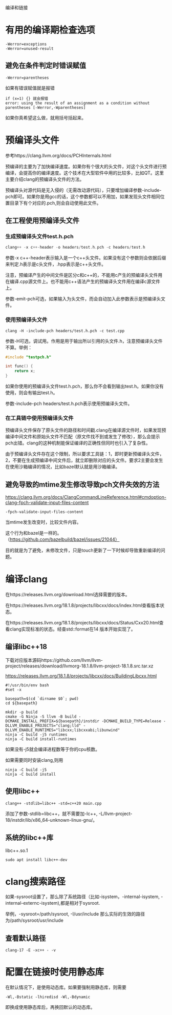 编译和链接

# 有用的编译期检查选项

```
-Werror=exceptions
-Werror=unused-result
```

## 避免在条件判定时错误赋值

```
-Werror=parentheses
```

如果有错误赋值就是报错

```
if (x=1) {} 就会报错
error: using the result of an assignment as a condition without parentheses [-Werror,-Wparentheses]
```

如果你真希望这么做，就用括号括起来。

# 预编译头文件

参考https://clang.llvm.org/docs/PCHInternals.html

预编译的主要为了加快编译速度。如果你有个很大的头文件，对这个头文件进行预编译，会提高你的编译速度。这个技术在大型软件中用的比较多，比如QT。这里主要介绍clang的预编译头文件的方法。

预编译头对源代码是无入侵的（无需改动源代码），只要增加编译参数-include-pch即可。如果你是用gcc的话，这个参数都可以不用加，如果发现头文件相同位置目录下有个对应的.pch,则会自动使用此文件。

## 在工程使用预编译头文件

### 生成预编译头文件test.h.pch

```c++
clang++ -x c++-header -o headers/test.h.pch -c headers/test.h
```

参数-x c++-header表示输入是一个c++头文件。如果没有这个参数则会依据后缀来判定.h表示是c头文件，.hpp表示是c++头文件。

注意，预编译产生的中间文件是区分c和c++的，不能用c产生的预编译头文件用在编译.cpp源文件上。也不能用c++语法产生的预编译头文件用在编译c源文件上。

参数-emit-pch可选，如果输入为头文件，而会自动加入此参数表示是预编译头文件。

### 使用预编译头文件

```
clang -H -include-pch headers/test.h.pch -c test.cpp
```

参数-H可选，调试用。作用是用于输出所以引用的头文件.h，注意预编译头文件不算。举例：

```c++
#include "testpch.h"

int func() {
    return x;
}
```

如果你使用的预编译头文件test.h.pch，那么你不会看到输出test.h。如果你没有使用，则会有输出test.h。

参数-include-pch headers/test.h.pch表示使用预编译头文件。

### 在工具链中使用预编译头文件

预编译头文件保存了原头文件的路径和时间戳.clang在编译源文件时，如果发现预编译中间文件和原始头文件不匹配（原文件找不到或发生了修改），那么会提示pch出错。clang的这种机制能保证编译的正确性但同时也引入了复杂性。

由于预编译头文件存在这个限制，所以要求工具链：1，即时更新预编译头文件，2，不要在生成预编译中间文件后，就立即删除对应的头文件。要求2主要会发生在使用沙箱编译的情况，比如bazel默认就是用沙箱编译。

## 避免导致的mtime发生修改导致pch文件失效的方法

https://clang.llvm.org/docs/ClangCommandLineReference.html#cmdoption-clang-fpch-validate-input-files-content

```shell
-fpch-validate-input-files-content
```

当mtime发生改变时，比较文件内容。

这个行为和bazel是一样的。（https://github.com/bazelbuild/bazel/issues/21044）

目的就是为了避免，未修改文件，只是touch更新了一下时候却导致重新编译的问题。

# 编译clang

在https://releases.llvm.org/download.html选择需要的版本。

在https://releases.llvm.org/18.1.8/projects/libcxx/docs/index.html查看版本状态。

在https://releases.llvm.org/18.1.8/projects/libcxx/docs/Status/Cxx20.html查看clang实现标准的状态。经查std::format在14 版本开始实现了。

## 编译libc++18

下载对应版本源码https://github.com/llvm/llvm-project/releases/download/llvmorg-18.1.8/llvm-project-18.1.8.src.tar.xz

https://releases.llvm.org/18.1.8/projects/libcxx/docs/BuildingLibcxx.html

```
#!/usr/bin/env bash
#set -x

basepath=$(cd `dirname $0`; pwd)
cd ${basepath}

mkdir -p build
cmake -G Ninja -S llvm -B build -DCMAKE_INSTALL_PREFIX=${basepath}/instdir -DCMAKE_BUILD_TYPE=Release -DLLVM_ENABLE_PROJECTS="clang;lld" -DLLVM_ENABLE_RUNTIMES="libcxx;libcxxabi;libunwind"
ninja -C build -j5 runtimes
ninja -C build install-runtimes
```

如果没有-j5就会编译进程数等于你的cpu核数。

如果需要同时安装clang,则用

```
ninja -C build -j5
ninja -C build install
```

## 使用libc++

```
clang++ -stdlib=libc++ -std=c++20 main.cpp
```

添加了参数-stdlib=libc++，就不需要加-lc++, -L/llvm-project-18/instdir/lib/x86_64-unknown-linux-gnu/。

## 系统的libc++库

libc++.so.1

```
sudo apt install libc++-dev
```



# clang搜索路径

如果-sysroot设置了，那么除了系统路径（比如-isystem，-internal-isystem, -internal-externc-isystem),都是相对于sysroot.

举例，-sysroot=/path/sysroot, -I/usr/include 那么实际的生效的路径为/path/sysroot/usr/include

## 查看默认路径

```
clang-17 -E -xc++ - -v
```

# 配置在链接时使用静态库

在默认情况下，是使用动态库。如果要强制用静态库，则需要

```
-Wl,-Bstatic -lhiredisd -Wl,-Bdynamic
```

即换成使用静态库后，再换回默认的动态库。



